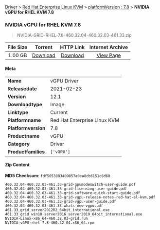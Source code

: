 
[Driver](/README.md)  >  [Red Hat Enterprise Linux KVM](/index/Driver/Red_Hat_Enterprise_Linux_KVM.md)  >  [platformVersion : 7.8](/index/Driver/Red_Hat_Enterprise_Linux_KVM/7.8.md)  >  **NVIDIA vGPU for RHEL KVM 7.8**


###    NVIDIA vGPU for RHEL KVM 7.8

> NVIDIA-GRID-RHEL-7.8-460.32.04-460.32.03-461.33.zip   


| **File Size** | **Torrent**  | **HTTP Link** | **Internet Archive** |
|:-------------:|:------------:|:-------------:|:--------------------:|
| 1.00 GB |  [Download](https://archive.org/download/nvgpu_NVIDIA-GRID-RHEL-7.8-460.32.04-460.32.03-461.33.zip_ndpfq4zw/nvgpu_NVIDIA-GRID-RHEL-7.8-460.32.04-460.32.03-461.33.zip_ndpfq4zw_archive.torrent)       | [Download](https://archive.org/compress/nvgpu_NVIDIA-GRID-RHEL-7.8-460.32.04-460.32.03-461.33.zip_ndpfq4zw) | [View Page](https://archive.org/details/nvgpu_NVIDIA-GRID-RHEL-7.8-460.32.04-460.32.03-461.33.zip_ndpfq4zw)       |

#### Meta

<table>
<tr><td><strong>Name</strong></td><td>vGPU Driver</td></tr>
<tr><td><strong>Releasedate</strong></td><td>2021-02-23</td></tr>
<tr><td><strong>Version</strong></td><td>12.1</td></tr>
<tr><td><strong>Downloadtype</strong></td><td>Image</td></tr>
<tr><td><strong>Linktype</strong></td><td>Current</td></tr>
<tr><td><strong>Platformname</strong></td><td>Red Hat Enterprise Linux KVM</td></tr>
<tr><td><strong>Platformversion</strong></td><td>7.8</td></tr>
<tr><td><strong>Productname</strong></td><td>vGPU</td></tr>
<tr><td><strong>Category</strong></td><td>Driver</td></tr>
<tr><td><strong>Productfamilies</strong></td><td><code>['vGPU']</code></td></tr>
</table>

#### Zip Content

**MD5 Checksum**: `fdf5053883409857a0ea8cb6151c6d68`

```text
460.32.04-460.32.03-461.33-grid-gpumodeswitch-user-guide.pdf
460.32.04-460.32.03-461.33-grid-licensing-user-guide.pdf
460.32.04-460.32.03-461.33-grid-software-quick-start-guide.pdf
460.32.04-460.32.03-461.33-grid-vgpu-release-notes-red-hat-el-kvm.pdf
460.32.04-460.32.03-461.33-grid-vgpu-user-guide.pdf
460.32.04-460.32.03-461.33-whats-new-vgpu.pdf
461.33_grid_server2012R2_64bit_international.exe
461.33_grid_win10_server2016_server2019_64bit_international.exe
NVIDIA-Linux-x86_64-460.32.03-grid.run
NVIDIA-vGPU-rhel-7.8-460.32.04.x86_64.rpm
```